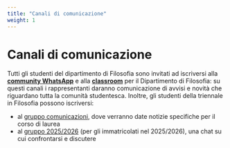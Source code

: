 ```yaml
---
title: "Canali di comunicazione"
weight: 1
---
```

# Canali di comunicazione

Tutti gli studenti del dipartimento di Filosofia sono invitati ad iscriversi  alla [**community WhatsApp**](https://chat.whatsapp.com/Dv6I6jeLUAxEVAvL3saJce) e alla [**classroom**](https://classroom.google.com/c/NzE4MDU1OTI1NTAw?cjc=wrye3t6) per il Dipartimento di Filosofia: su questi canali i rappresentanti daranno comunicazione di avvisi e novità che riguardano tutta la comunità studentesca. Inoltre, gli studenti della triennale in Filosofia possono iscriversi:
- al [gruppo comunicazioni](https://chat.whatsapp.com/DPjnQe1t4e50E59hTAbvEz), dove verranno date notizie specifiche per il corso di laurea
- al [gruppo 2025/2026](https://chat.whatsapp.com/EkmxuQAovfjGUJ7SoTsLKy) (per gli immatricolati nel 2025/2026), una chat su cui confrontarsi e discutere

